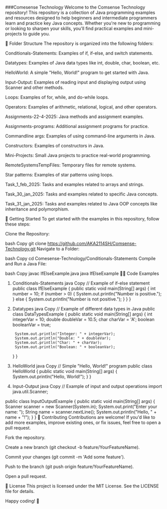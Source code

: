 ###Comesense Technology
Welcome to the Comsense Technology repository! This repository is a collection of Java programming examples and resources designed to help beginners and intermediate programmers learn and practice key Java concepts. Whether you're new to programming or looking to sharpen your skills, you'll find practical examples and mini-projects to guide you.

📁 Folder Structure
The repository is organized into the following folders:

Conditionals-Statements: Examples of if, if-else, and switch statements.

Datatypes: Examples of Java data types like int, double, char, boolean, etc.

HelloWorld: A simple "Hello, World!" program to get started with Java.

Input-Output: Examples of reading input and displaying output using Scanner and other methods.

Loops: Examples of for, while, and do-while loops.

Operators: Examples of arithmetic, relational, logical, and other operators.

Assignments-22-4-2025: Java methods and assignment examples.

Assignments-programs: Additional assignment programs for practice.

Commandline args: Examples of using command-line arguments in Java.

Constructors: Examples of constructors in Java.

Mini-Projects: Small Java projects to practice real-world programming.

RemoteSystemsTempFiles: Temporary files for remote systems.

Star patterns: Examples of star patterns using loops.

Task_1_feb_2025: Tasks and examples related to arrays and strings.

Task_30_jan_2025: Tasks and examples related to specific Java concepts.

Task_31_jan_2025: Tasks and examples related to Java OOP concepts like inheritance and polymorphism.

🚀 Getting Started
To get started with the examples in this repository, follow these steps:

Clone the Repository:

bash
Copy
git clone https://github.com/AKA2114SH/Comsense-Technology.git
Navigate to a Folder:

bash
Copy
cd Comesense-Technology/Conditionals-Statements
Compile and Run a Java File:

bash
Copy
javac IfElseExample.java
java IfElseExample
🧑‍💻 Code Examples
1. Conditionals-Statements
java
Copy
// Example of if-else statement
public class IfElseExample {
    public static void main(String[] args) {
        int number = 10;
        if (number > 0) {
            System.out.println("Number is positive.");
        } else {
            System.out.println("Number is not positive.");
        }
    }
}
2. Datatypes
java
Copy
// Example of different data types in Java
public class DataTypesExample {
    public static void main(String[] args) {
        int integerVar = 10;
        double doubleVar = 10.5;
        char charVar = 'A';
        boolean booleanVar = true;

        System.out.println("Integer: " + integerVar);
        System.out.println("Double: " + doubleVar);
        System.out.println("Char: " + charVar);
        System.out.println("Boolean: " + booleanVar);
    }
}
3. HelloWorld
java
Copy
// Simple "Hello, World!" program
public class HelloWorld {
    public static void main(String[] args) {
        System.out.println("Hello, World!");
    }
}
4. Input-Output
java
Copy
// Example of input and output operations
import java.util.Scanner;

public class InputOutputExample {
    public static void main(String[] args) {
        Scanner scanner = new Scanner(System.in);
        System.out.print("Enter your name: ");
        String name = scanner.nextLine();
        System.out.println("Hello, " + name + "!");
    }
}
🤝 Contributing
Contributions are welcome! If you'd like to add more examples, improve existing ones, or fix issues, feel free to open a pull request.

Fork the repository.

Create a new branch (git checkout -b feature/YourFeatureName).

Commit your changes (git commit -m 'Add some feature').

Push to the branch (git push origin feature/YourFeatureName).

Open a pull request.

📜 License
This project is licensed under the MIT License. See the LICENSE file for details.

Happy coding! 🎉

